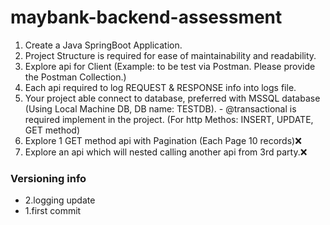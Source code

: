 ﻿# maybank-backend-assessment

1. Create a Java SpringBoot Application.
2. Project Structure is required for ease of maintainability and readability.
3. Explore api for Client (Example: to be test via Postman. Please provide the Postman Collection.)
4. Each api required to log REQUEST & RESPONSE info into logs file.
5. Your project able connect to database, preferred with MSSQL database (Using Local Machine DB, DB name: TESTDB). - @transactional is required implement in the project. (For http Methos: INSERT, UPDATE, GET method)
6. Explore 1 GET method api with Pagination (Each Page 10 records)❌
7. Explore an api which will nested calling another api from 3rd party.❌



### Versioning info
- 2.logging update
- 1.first commit
